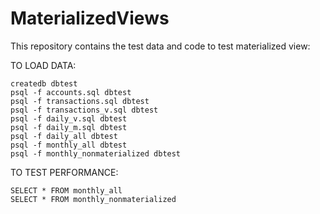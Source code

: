 # MaterializedViews

This repository contains the test data and code to test materialized view:

TO LOAD DATA:

    createdb dbtest
    psql -f accounts.sql dbtest
    psql -f transactions.sql dbtest
    psql -f transactions_v.sql dbtest
    psql -f daily_v.sql dbtest
    psql -f daily_m.sql dbtest
    psql -f daily_all dbtest
    psql -f monthly_all dbtest
    psql -f monthly_nonmaterialized dbtest          

TO TEST PERFORMANCE:

    SELECT * FROM monthly_all
    SELECT * FROM monthly_nonmaterialized
